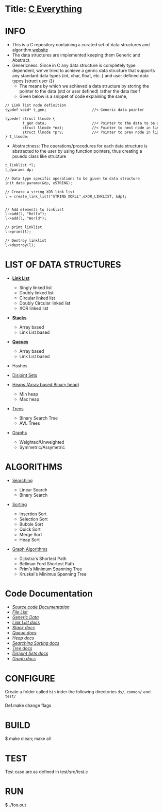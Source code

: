 
# **Title: [C Everything](https://jar3m.github.io/c_data_structures/)**

# INFO

* This is a C repository containing a curated set of data structures and algorithm.[website](https://jar3m.github.io/c_data_structures)
* The data structures are implemented keeping them Generic and Abstract.
* Genericness: Since in C any data structure is completely type dependent, we've tried to achieve a genric data structure that supports any standard data types (int, char, float, etc..) and user defined data types (struct user {})
    - The means by which we achieved a data structure by storing the pointer to the data (std or user defined) rather the data itself
    - Given below is a snippet of code explaining the same,
```markdown
// Link list node definition
typdef void* t_gen;                     //< Generic data pointer

typedef struct llnode {
        t_gen data;                     //< Pointer to the data to be stored in link list
        struct llnode *nxt;             //< Pointer to next node in list
        struct llnode *prv;             //< Pointer to prev node in list
} t_llnode;

```
* Abstractness: The operations/procedures for each data structure is abstracted to the user by using function pointers, thus creating a psuedo class like structure
```markdown
t_linklist *l;
t_dparams dp;

// Data type specific operations to be given to data structure
init_data_params(&dp, eSTRING);

// Create a string XOR link list
l = create_link_list("STRING XORLL",eXOR_LINKLIST, &dp);


// Add elements to linklist
l->add(l, "Hello");
l->add(l, "World");

// print linklist
l->print(l);

// Destroy linklist
l->destroy(l);
```


# LIST OF DATA STRUCTURES

* [**Link List**](https://github.com/jar3m/c_data_structures/blob/master/ds/link_list/link_list.c)
  * Singly linked list
  * Doubly linked list 
  * Circular linked list 
  * Doubly Circular linked list 
  * XOR linked list 

* [**Stacks**](https://github.com/jar3m/c_data_structures/blob/master/ds/stack/stack.c) 
  * Array based 
  * Link List based

* [**Queues**](https://github.com/jar3m/c_data_structures/blob/master/ds/queue/queue.c) 
  * Array based 
  * Link List based

* Hashes

* [Disjoint Sets](https://github.com/jar3m/c_data_structures/blob/master/ds/disjoint_set/disjoint_set.c) 

* [Heaps (Array based Binary heap)](https://github.com/jar3m/c_data_structures/blob/master/ds/heap/heap.c)
  * Min heap
  * Max heap

* [Trees](https://github.com/jar3m/c_data_structures/blob/master/ds/tree/tree.c) 
  * Binary Search Tree
  * AVL Trees 

* [Graphs](https://github.com/jar3m/c_data_structures/blob/master/ds/graph/graph.c)
  * Weighted/Unweighted
  * Symmetric/Assymetric

# ALGORITHMS
* [Searching](https://github.com/jar3m/c_data_structures/blob/master/ds/array/array.c)
  * Linear Search
  * Binary Search

* [Sorting](https://github.com/jar3m/c_data_structures/blob/master/ds/array/array.c) 
  * Insertion Sort
  * Selection Sort
  * Bubble Sort
  * Quick Sort
  * Merge Sort
  * Heap Sort

* [Graph Algorithms](https://github.com/jar3m/c_data_structures/blob/master/ds/graph/graph.c)
  * Dijkstra's Shortest Path
  * Bellman Ford Shortest Path 
  * Prim's Minimum Spanning Tree
  * Kruskal's Minimus Spanning Tree

# Code Documentation
* [*Source code Documentation*](https://jar3m.github.io/c_data_structures/docs/html/index.html)
* [*File List*](https://jar3m.github.io/c_data_structures/docs/html/files.html)
* [*Generic Data*](https://jar3m.github.io/c_data_structures/docs/html/generic__def_8h.html)
* [*Link List docs*](https://jar3m.github.io/c_data_structures/docs/html/link_list_8c.html)
* [*Stack docs*](https://jar3m.github.io/c_data_structures/docs/html/stack_8c.html)
* [*Queue docs*](https://jar3m.github.io/c_data_structures/docs/html/queue_8c.html)
* [*Heap docs*](https://jar3m.github.io/c_data_structures/docs/html/heap_8c.html)
* [*Searching Sorting docs*](https://jar3m.github.io/c_data_structures/docs/html/array_8c.html)
* [*Tree docs*](https://jar3m.github.io/c_data_structures/docs/html/tree_8c.html)
* [*Disjoint Sets docs*](https://jar3m.github.io/c_data_structures/docs/html/disjoint_set_8c.html)
* [*Graph docs*](https://jar3m.github.io/c_data_structures/docs/html/graph_8c.html)

# CONFIGURE
Create a folder called `bin` inder the following directories  `ds/`, `common/` and `test/`

Def.make change flags


# BUILD
$ make clean; make all

# TEST
Test case are as defined in test/src/test.c

# RUN
$ ./foo.out
